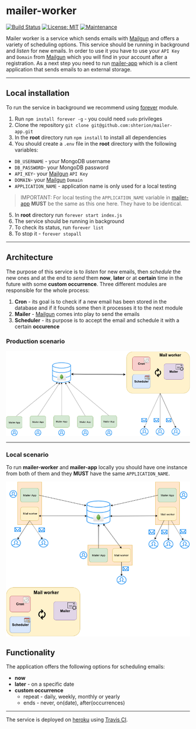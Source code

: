 # mailer-worker

[![Build Status](https://travis-ci.com/shterion//mailer-worker.svg?token=H7APE9Z98wMSqKwH4sYc&branch=master)](https://travis-ci.com/shterion/mailer-worker)
[![License: MIT](https://img.shields.io/badge/License-MIT-yellow.svg)](https://opensource.org/licenses/MIT)
[![Maintenance](https://img.shields.io/badge/Maintained%3F-yes-green.svg)](https://GitHub.com/Naereen/StrapDown.js/graphs/commit-activity)

Mailer worker is a service which sends emails with [Mailgun](https://www.mailgun.com/) and offers a variety of scheduling options. This service should be running in background and *listen* for new emails. In order to use it you have to use your `API Key` and `Domain` from [Mailgun](https://www.mailgun.com/) which you will find in your account after a registration. As a next step you need to run [mailer-app](https://github.com/shterion/mailer-app) which is a client application that sends emails to an external storage.

---------
## Local installation
To run the service in background we recommend using [forever](https://www.npmjs.com/package/forever) module.
1. Run `npm install forever -g` - you could need `sudo` privileges
2. Clone the repository `git clone git@github.com:shterion/mailer-app.git`
3. In the **root** directory run `npm install` to install all dependencies
4. You should create a `.env` file in the **root** directory with the following variables:
- `DB_USERNAME` - your MongoDB username
- `DB_PASSWORD`- your MongoDB password
- `API_KEY`- your [Mailgun](https://www.mailgun.com/) `API Key`
- `DOMAIN`- your [Mailgun](https://www.mailgun.com/) `Domain`
- `APPLICATION_NAME` - application name is only used for a local  testing
> IMPORTANT: For local testing the `APPLICATION_NAME` variable in [mailer-app](https://github.com/shterion/mailer-app) **MUST** be the same as this one here. They have to be identical.   

5. In **root** directory run `forever start index.js`
6. The service should be running in background
7. To check its status, run `forever list`
8. To stop it - `forever stopall`

---------

## Architecture
The purpose of this service is to *listen* for new emails, then *schedule* the new ones and at the end to *send* them **now**, **later** or at **certain** time in the future with some **custom occurrence**. Three different modules are responsible for the whole process:
  1. **Cron** - its goal is to check if a new email has been stored in the database and if it founds some then it processes it to the next module
  2. **Mailer** - [Mailgun](https://www.mailgun.com/) comes into play to send the emails
  3. **Scheduler** - its purpose is to accept the email and schedule it with a certain **occurence**

### Production scenario
![architecture_prod](assets/architecture_prod.png)  

---------  

### Local scenario
To run **mailer-worker** and **mailer-app** locally you should have one instance from both of them and they **MUST** have the same `APPLICATION_NAME`.

![architecture_local](assets/architecture_local.png)

## Functionality  

The application offers the following options for scheduling emails:  
  - **now**
  - **later** - on a specific date
  - **custom occurrence**
    - repeat - daily, weekly, monthly or yearly
    - ends - never, on(date), after(occurrences)

  ------------------------------------  

The service is deployed on [heroku](https://www.heroku.com/) using [Travis CI](https://travis-ci.com/shterion/mailer-worker).
